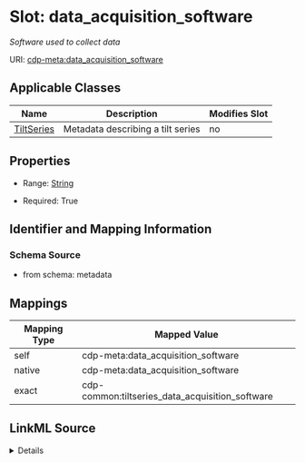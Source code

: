 

# Slot: data_acquisition_software


_Software used to collect data_



URI: [cdp-meta:data_acquisition_software](metadatadata_acquisition_software)



<!-- no inheritance hierarchy -->





## Applicable Classes

| Name | Description | Modifies Slot |
| --- | --- | --- |
| [TiltSeries](TiltSeries.md) | Metadata describing a tilt series |  no  |







## Properties

* Range: [String](String.md)

* Required: True





## Identifier and Mapping Information







### Schema Source


* from schema: metadata




## Mappings

| Mapping Type | Mapped Value |
| ---  | ---  |
| self | cdp-meta:data_acquisition_software |
| native | cdp-meta:data_acquisition_software |
| exact | cdp-common:tiltseries_data_acquisition_software |




## LinkML Source

<details>
```yaml
name: data_acquisition_software
description: Software used to collect data
from_schema: metadata
exact_mappings:
- cdp-common:tiltseries_data_acquisition_software
rank: 1000
alias: data_acquisition_software
owner: TiltSeries
domain_of:
- TiltSeries
range: string
required: true
inlined: true
inlined_as_list: true

```
</details>